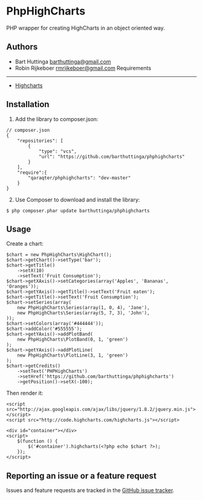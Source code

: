 PhpHighCharts
==============

PHP wrapper for creating HighCharts in an object oriented way.

Authors
-------

* Bart Huttinga <barthuttinga@gmail.com>
* Robin Rijkeboer <rmrijkeboer@gmail.com>
Requirements
------------

* [Highcharts](http://www.highcharts.com/)

Installation
------------

 1. Add the library to composer.json:

```
// composer.json
{
    "repositories": [
        {
            "type": "vcs",
            "url": "https://github.com/barthuttinga/phphighcharts"
        }
    ],
    "require":{
        "qaraqter/phphighcharts": "dev-master"
    }
}
```

 2. Use Composer to download and install the library:

```
$ php composer.phar update barthuttinga/phphighcharts
```

Usage
-----

Create a chart:

```
$chart = new PhpHighCharts\HighChart();
$chart->getChart()->setType('bar');
$chart->getTitle()
    ->setX(10)
    ->setText('Fruit Consumption');
$chart->getXAxis()->setCategories(array('Apples', 'Bananas', 'Oranges'));
$chart->getYAxis()->getTitle()->setText('Fruit eaten');
$chart->getTitle()->setText('Fruit Consumption');
$chart->setSeries(array(
    new PhpHighCharts\Series(array(1, 0, 4), 'Jane'),
    new PhpHighCharts\Series(array(5, 7, 3), 'John'),
));
$chart->setColors(array('#444444'));
$chart->addColor('#555555');
$chart->getYAxis()->addPlotBand(
    new PhpHighCharts\PlotBand(0, 1, 'green')
);
$chart->getYAxis()->addPlotLine(
    new PhpHighCharts\PlotLine(3, 1, 'green')
);
$chart->getCredits()
	->setText('PHPHighCharts')
	->setHref('https://github.com/barthuttinga/phphighcharts')
	->getPosition()->setX(-100);
```

Then render it:

```
<script src="http://ajax.googleapis.com/ajax/libs/jquery/1.8.2/jquery.min.js"></script>
<script src="http://code.highcharts.com/highcharts.js"></script>

<div id="container"></div>
<script>
    $(function () {
        $('#container').highcharts(<?php echo $chart ?>);
    });
</script>
```

Reporting an issue or a feature request
---------------------------------------

Issues and feature requests are tracked in the [GitHub issue tracker](https://github.com/barthuttinga/phphighcharts/issues).
